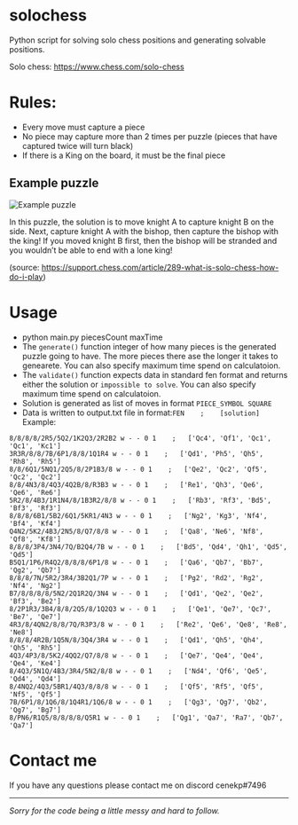  # solochess
Python script for solving solo chess positions and generating solvable positions.


Solo chess: https://www.chess.com/solo-chess
# Rules:
- Every move must capture a piece
- No piece may capture more than 2 times per puzzle (pieces that have captured twice will turn black)
- If there is a King on the board, it must be the final piece
## Example puzzle
![Example puzzle](https://lh3.googleusercontent.com/3RneCxnKcUDk9kwDhA9Qz_Z4HzhhfBdCqSDtYlaczD2WNzTcLinzSeMfx95Bfi06lRuHGpnaponUiByGX8VDP25t_UA-INf2gnQMK38x9yu01Ocw4kjuL9nO5s78PDE74pBNIuvJ)

In this puzzle, the solution is to move knight A to capture knight B on the side. Next, capture knight A with the bishop, then capture the bishop with the king! If you moved knight B first, then the bishop will be stranded and you wouldn’t be able to end with a lone king! 

(source: https://support.chess.com/article/289-what-is-solo-chess-how-do-i-play)

# Usage
- python main.py piecesCount maxTime
- The ```generate()``` function integer of how many pieces is the generated puzzle going to have. The more pieces there ase the longer it takes to genearete. You can also specify maximum time spend on calculatoion. 
- The ```validate()``` function expects data in standard fen format and returns either the solution or ```impossible to solve```. You can also specify maximum time spend on calculatoion. 
- Solution is generated as list of moves in format ```PIECE_SYMBOL SQUARE```
- Data is written to output.txt file in format:```FEN    ;    [solution]``` Example:
```
8/8/8/8/2R5/5Q2/1K2Q3/2R2B2 w - - 0 1    ;   ['Qc4', 'Qf1', 'Qc1', 'Qc1', 'Kc1']
3R3R/8/8/7B/6P1/8/8/1Q1R4 w - - 0 1    ;   ['Qd1', 'Ph5', 'Qh5', 'Rh8', 'Rh5']
8/8/6Q1/5NQ1/2Q5/8/2P1B3/8 w - - 0 1    ;   ['Qe2', 'Qc2', 'Qf5', 'Qc2', 'Qc2']
8/8/4N3/8/4Q3/4Q2B/8/R3B3 w - - 0 1    ;   ['Re1', 'Qh3', 'Qe6', 'Qe6', 'Re6']
5R2/8/4B3/1R1N4/8/1B3R2/8/8 w - - 0 1    ;   ['Rb3', 'Rf3', 'Bd5', 'Bf3', 'Rf3']
8/8/8/6B1/5B2/6Q1/5KR1/4N3 w - - 0 1    ;   ['Ng2', 'Kg3', 'Nf4', 'Bf4', 'Kf4']
Q4N2/5K2/4B3/2N5/8/Q7/8/8 w - - 0 1    ;   ['Qa8', 'Ne6', 'Nf8', 'Qf8', 'Kf8']
8/8/8/3P4/3N4/7Q/B2Q4/7B w - - 0 1    ;   ['Bd5', 'Qd4', 'Qh1', 'Qd5', 'Qd5']
B5Q1/1P6/R4Q2/8/8/8/6P1/8 w - - 0 1    ;   ['Qa6', 'Qb7', 'Bb7', 'Qg2', 'Qb7']
8/8/8/7N/5R2/3R4/3B2Q1/7P w - - 0 1    ;   ['Pg2', 'Rd2', 'Rg2', 'Nf4', 'Ng2']
B7/8/8/8/8/5N2/2Q1R2Q/3N4 w - - 0 1    ;   ['Qd1', 'Qe2', 'Qe2', 'Bf3', 'Be2']
8/2P1R3/3B4/8/8/2Q5/8/1Q2Q3 w - - 0 1    ;   ['Qe1', 'Qe7', 'Qc7', 'Be7', 'Qe7']
4R3/8/4QN2/8/8/7Q/R3P3/8 w - - 0 1    ;   ['Re2', 'Qe6', 'Qe8', 'Re8', 'Ne8']
8/8/8/4R2B/1Q5N/8/3Q4/3R4 w - - 0 1    ;   ['Qd1', 'Qh5', 'Qh4', 'Qh5', 'Rh5']
4Q3/4P3/8/5K2/4QQ2/Q7/8/8 w - - 0 1    ;   ['Qe7', 'Qe4', 'Qe4', 'Qe4', 'Ke4']
8/4Q3/5N1Q/4B3/3R4/5N2/8/8 w - - 0 1    ;   ['Nd4', 'Qf6', 'Qe5', 'Qd4', 'Qd4']
8/4NQ2/4Q3/5BR1/4Q3/8/8/8 w - - 0 1    ;   ['Qf5', 'Rf5', 'Qf5', 'Nf5', 'Qf5']
7B/6P1/8/1Q6/8/1Q4R1/1Q6/8 w - - 0 1    ;   ['Qg3', 'Qg7', 'Qb2', 'Qg7', 'Bg7']
8/PN6/R1Q5/8/8/8/8/Q5R1 w - - 0 1    ;   ['Qg1', 'Qa7', 'Ra7', 'Qb7', 'Qa7']
```
# Contact me
If you have any questions please contact me on discord cenekp#7496

----------------------------------------------------------------------------------------------------------------------------------------------------------

*Sorry for the code being a little messy and hard to follow.*
